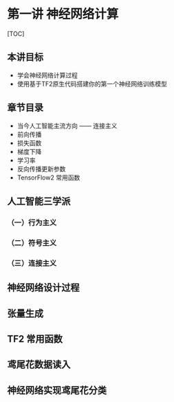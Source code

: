 # 第一讲 神经网络计算

[TOC]

## 本讲目标

- 学会神经网络计算过程
- 使用基于TF2原生代码搭建你的第一个神经网络训练模型



## 章节目录

- 当今人工智能主流方向 —— 连接主义
- 前向传播
- 损失函数
- 梯度下降
- 学习率
- 反向传播更新参数
- TensorFlow2 常用函数



## 人工智能三学派

### （一）行为主义



### （二）符号主义



### （三）连接主义



## 神经网络设计过程

 



## 张量生成





## TF2 常用函数





## 鸢尾花数据读入





## 神经网络实现鸢尾花分类
